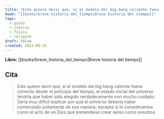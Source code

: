 ```yaml
---
title: "Esto quiere decir que, si el modelo del big bang caliente fuese correcto desde e..."
book: "[[books/breve_historia_del_tiempo|Breve historia del tiempo]]"
tags:
  - quote
  - ciencia
  - física
  - religión
draft: false
created: 2023-09-25
---
```


**Libro:** [[books/breve_historia_del_tiempo|Breve historia del tiempo]]

## Cita
> Esto quiere decir que, si el modelo del big bang caliente fuese correcto desde el principio del tiempo, el estado inicial del universo tendría que haber sido elegido verdaderamente con mucho cuidado. Sería muy difícil explicar por qué el universo debería haber comenzado justamente de esa manera, excepto si lo consideramos como el acto de un Dios que pretendiese crear seres como nosotros
